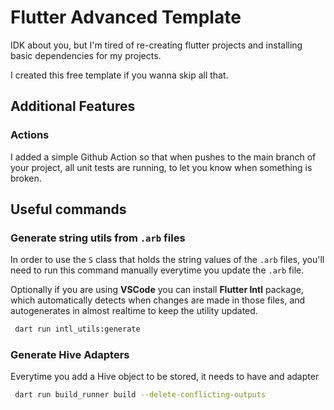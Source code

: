 # Flutter Advanced Template

IDK about you, but I'm tired of re-creating flutter projects and installing basic dependencies for my projects.

I created this free template if you wanna skip all that.

## Additional Features

### Actions

I added a simple Github Action so that when pushes to the main branch of your project, all unit tests are running, to let you know when something is broken.

## Useful commands

### Generate string utils from `.arb` files

In order to use the `S` class that holds the string values of the `.arb` files, you'll need to run this command manually everytime you update the `.arb` file.

Optionally if you are using **VSCode** you can install **Flutter Intl** package, which automatically detects when changes are made in those files, and autogenerates in almost realtime to keep the utility updated.

```bash
 dart run intl_utils:generate
```

### Generate Hive Adapters

Everytime you add a Hive object to be stored, it needs to have and adapter 

```bash
 dart run build_runner build --delete-conflicting-outputs
```